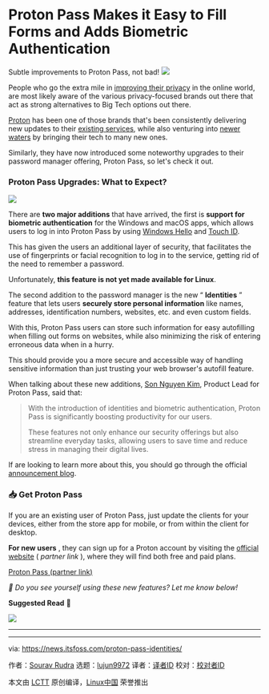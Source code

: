 [#]: subject: "Proton Pass Makes it Easy to Fill Forms and Adds Biometric Authentication"
[#]: via: "https://news.itsfoss.com/proton-pass-identities/"
[#]: author: "Sourav Rudra https://news.itsfoss.com/author/sourav/"
[#]: collector: "lujun9972/lctt-scripts-1705972010"
[#]: translator: " "
[#]: reviewer: " "
[#]: publisher: " "
[#]: url: " "

Proton Pass Makes it Easy to Fill Forms and Adds Biometric Authentication
======
Subtle improvements to Proton Pass, not bad!
[![][1]][2]

People who go the extra mile in [improving their privacy][3] in the online world, are most likely aware of the various privacy-focused brands out there that act as strong alternatives to Big Tech options out there.

[Proton][4] has been one of those brands that's been consistently delivering new updates to their [existing services][5], while also venturing into [newer waters][6] by bringing their tech to many new ones.

Similarly, they have now introduced some noteworthy upgrades to their password manager offering, Proton Pass, so let's check it out.

### Proton Pass Upgrades: What to Expect?

![][7]

There are **two major additions** that have arrived, the first is **support for biometric authentication** for the Windows and macOS apps, which allows users to log in into Proton Pass by using [Windows Hello][8] and [Touch ID][9].

This has given the users an additional layer of security, that facilitates the use of fingerprints or facial recognition to log in to the service, getting rid of the need to remember a password.

Unfortunately, **this feature is not yet made available for Linux**.

The second addition to the password manager is the new “ **Identities** ” feature that lets users **securely store personal information** like names, addresses, identification numbers, websites, etc. and even custom fields.

With this, Proton Pass users can store such information for easy autofilling when filling out forms on websites, while also minimizing the risk of entering erroneous data when in a hurry.

This should provide you a more secure and accessible way of handling sensitive information than just trusting your web browser's autofill feature.

When talking about these new additions, [Son Nguyen Kim][10], Product Lead for Proton Pass, said that:

> With the introduction of identities and biometric authentication, Proton Pass is significantly boosting productivity for our users.
>
> These features not only enhance our security offerings but also streamline everyday tasks, allowing users to save time and reduce stress in managing their digital lives.

If are looking to learn more about this, you should go through the official [announcement blog][11].

### 📥 Get Proton Pass

If you are an existing user of Proton Pass, just update the clients for your devices, either from the store app for mobile, or from within the client for desktop.

**For new users** , they can sign up for a Proton account by visiting the [official website][12] ( _partner link_ ), where they will find both free and paid plans.

[Proton Pass (partner link)][12]

_💬 Do you see yourself using these new features? Let me know below!_

**Suggested Read** 📖

![][13]

* * *

--------------------------------------------------------------------------------

via: https://news.itsfoss.com/proton-pass-identities/

作者：[Sourav Rudra][a]
选题：[lujun9972][b]
译者：[译者ID](https://github.com/译者ID)
校对：[校对者ID](https://github.com/校对者ID)

本文由 [LCTT](https://github.com/LCTT/TranslateProject) 原创编译，[Linux中国](https://linux.cn/) 荣誉推出

[a]: https://news.itsfoss.com/author/sourav/
[b]: https://github.com/lujun9972
[1]: https://news.itsfoss.com/assets/images/pikapods-banner-v3.webp
[2]: https://www.pikapods.com/?utm_campaign=banner-2024-05&utm_source=itsfoss
[3]: https://itsfoss.com/improve-privacy/
[4]: https://proton.me/
[5]: https://news.itsfoss.com/proton-vpn-servers-discreet-icon/
[6]: https://news.itsfoss.com/proton-wallet-bitcoin/
[7]: https://news.itsfoss.com/content/images/2024/08/Proton_Pass_Identities_Biometrics.jpg
[8]: https://www.microsoft.com/en-us/windows/tips/windows-hello
[9]: https://support.apple.com/en-us/102528
[10]: https://news.itsfoss.com/son-simplelogin-proton-interview/
[11]: https://proton.me/blog/proton-pass-identities-biometric-authentication
[12]: https://go.getproton.me/aff_c?offer_id=38&aff_id=1173
[13]: https://itsfoss.com/content/images/size/w256h256/2022/12/android-chrome-192x192.png
